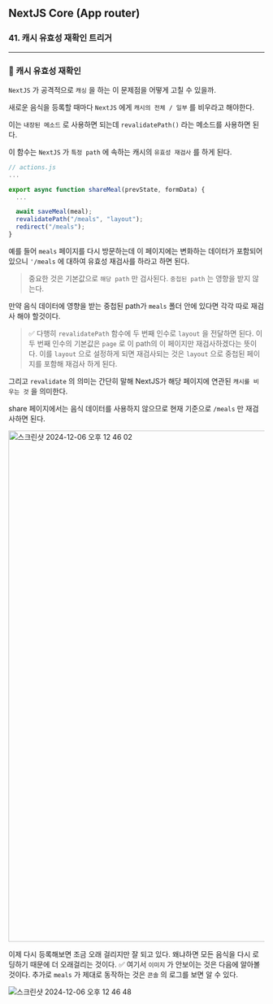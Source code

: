 ## NextJS Core (App router)

### 41. 캐시 유효성 재확인 트리거

---

### 📌 캐시 유효성 재확인

`NextJS` 가 공격적으로 `캐싱` 을 하는 이 문제점을 어떻게 고칠 수 있을까.

새로운 음식을 등록할 때마다 `NextJS` 에게 `캐시의 전체 / 일부` 를 비우라고 해야한다.

이는 `내장된 메소드` 로 사용하면 되는데 `revalidatePath()` 라는 메소드를 사용하면 된다.

이 함수는 `NextJS` 가 `특정 path` 에 속하는 캐시의 `유효성 재검사` 를 하게 된다.

```js
// actions.js
...

export async function shareMeal(prevState, formData) {
  ...

  await saveMeal(meal);
  revalidatePath("/meals", "layout");
  redirect("/meals");
}
```

예를 들어 `meals` 페이지를 다시 방문하는데 이 페이지에는 변화하는 데이터가 포함되어 있으니 `'/meals` 에 대하여 유효성 재검사를 하라고 하면 된다.

> 중요한 것은 기본값으로 `해당 path` 만 검사된다.
> `중첩된 path` 는 영향을 받지 않는다.

만약 음식 데이터에 영향을 받는 중첩된 path가 `meals` 폴더 안에 있다면 각각 따로 재검사 해야 할것이다.

> ✅ 다행히 `revalidatePath` 함수에 두 번째 인수로 `layout` 을 전달하면 된다. 이 두 번째 인수의 기본값은 `page` 로 이 path의 이 페이지만 재검사하겠다는 뜻이다. 이를 `layout` 으로 설정하게 되면 재검사되는 것은 `layout` 으로 중첩된 페이지를 포함해 재검사 하게 된다.

그리고 `revalidate` 의 의미는 간단히 말해 NextJS가 해당 페이지에 연관된 `캐시를 비우는 것` 을 의미한다.

share 페이지에서는 음식 데이터를 사용하지 않으므로 현재 기준으로 `/meals` 만 재검사하면 된다.

<img width="1006" alt="스크린샷 2024-12-06 오후 12 46 02" src="https://github.com/user-attachments/assets/805b7031-891d-421a-ab69-087bd1ebd41e">

이제 다시 등록해보면 조금 오래 걸리지만 잘 되고 있다. 왜냐하면 모든 음식을 다시 로딩하기 때문에 더 오래걸리는 것이다.
✅ 여기서 `이미지` 가 안보이는 것은 다음에 알아볼것이다. 추가로 `meals` 가 제대로 동작하는 것은 `콘솔` 의 로그를 보면 알 수 있다.

![스크린샷 2024-12-06 오후 12 46 48](https://github.com/user-attachments/assets/cf820bd2-14df-4d53-9aa8-11489b6271c0)
